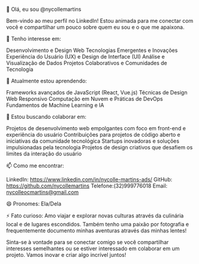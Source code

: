 👋 Olá, eu sou @nycollemartins

Bem-vindo ao meu perfil no LinkedIn! Estou animada para me conectar com você e compartilhar um pouco sobre quem eu sou e o que me apaixona.

👀 Tenho interesse em:

Desenvolvimento e Design Web
Tecnologias Emergentes e Inovações
Experiência do Usuário (UX) e Design de Interface (UI)
Análise e Visualização de Dados
Projetos Colaborativos e Comunidades de Tecnologia

🌱 Atualmente estou aprendendo:

Frameworks avançados de JavaScript (React, Vue.js)
Técnicas de Design Web Responsivo
Computação em Nuvem e Práticas de DevOps
Fundamentos de Machine Learning e IA

💞️ Estou buscando colaborar em:

Projetos de desenvolvimento web empolgantes com foco em front-end e experiência do usuário
Contribuições para projetos de código aberto e iniciativas da comunidade tecnológica
Startups inovadoras e soluções impulsionadas pela tecnologia
Projetos de design criativos que desafiem os limites da interação do usuário

📫 Como me encontrar:

LinkedIn: https://www.linkedin.com/in/nycolle-martins-ads/
GitHub: https://github.com/nycollemartins
Telefone:(32)999776018
Email: nycolleocmartins@gmail.com

😄 Pronomes: Ela/Dela

⚡ Fato curioso: Amo viajar e explorar novas culturas através da culinária local e de lugares escondidos. Também tenho uma paixão por fotografia e frequentemente documento minhas aventuras através das minhas lentes!

Sinta-se à vontade para se conectar comigo se você compartilhar interesses semelhantes ou se estiver interessado em colaborar em um projeto. Vamos inovar e criar algo incrível juntos!
